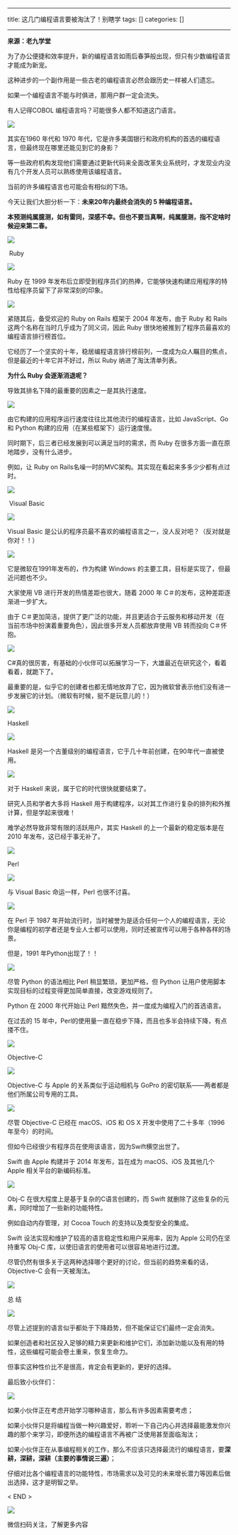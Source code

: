 
--- 
title:  这几门编程语言要被淘汰了！别瞎学 
tags: []
categories: [] 

---
**<strong>来源：老九学堂**</strong>

为了办公便捷和效率提升，新的编程语言如雨后春笋般出现，但只有少数编程语言才能成为新宠。

这种进步的一个副作用是一些古老的编程语言必然会跟历史一样被人们遗忘。

如果一个编程语言不能与时俱进，那用户群一定会流失。

有人记得COBOL 编程语言吗？可能很多人都不知道这门语言。

<img src="https://img-blog.csdnimg.cn/img_convert/cb815da3923aafdea3fad12940fe6f40.png">

其实在1960 年代和 1970 年代，它是许多美国银行和政府机构的首选的编程语言，但最终现在哪里还能见到它的身影？

等一些政府机构发现他们需要通过更新代码来全面改革失业系统时，才发现业内没有几个开发人员可以熟练使用该编程语言。

当前的许多编程语言也可能会有相似的下场。

今天让我们大胆分析一下：**未来20年内最终会消失的 5 种编程语言。**

**本预测纯属臆测，如有雷同，深感不幸。但也不要当真啊，纯属臆测，指不定啥时候迎来第二春。**

<img src="https://img-blog.csdnimg.cn/img_convert/d3ca369b2ac5a5ab9101e32e5bf06a7c.png">

 Ruby

<img src="https://img-blog.csdnimg.cn/img_convert/35752211298687583346bee5aead0155.png">

Ruby 在 1999 年发布后立即受到程序员们的热捧，它能够快速构建应用程序的特性给程序员留下了非常深刻的印象。

<img src="https://img-blog.csdnimg.cn/img_convert/4fd6b57b4dbcdd484807400296991bec.png">

紧随其后，备受欢迎的 Ruby on Rails 框架于 2004 年发布，由于 Ruby 和 Rails 这两个名称在当时几乎成为了同义词，因此 Ruby 很快地被推到了程序员最喜欢的编程语言排行榜首位。

它经历了一个坚实的十年，稳居编程语言排行榜前列，一度成为众人瞩目的焦点，但是最近的十年它并不好过，所以 Ruby 纳进了淘汰清单列表。

**为什么 Ruby 会逐渐消退呢？**

导致其排名下降的最重要的因素之一是其执行速度。

<img src="https://img-blog.csdnimg.cn/img_convert/e16385fe585df577a15d7fe5d94b2c5c.png">

由它构建的应用程序运行速度往往比其他流行的编程语言，比如 JavaScript、Go 和 Python 构建的应用（在某些框架下）运行速度慢。

同时期下，后三者已经发展到可以满足当时的需求，而 Ruby 在很多方面一直在原地踏步，没有什么进步。

例如，让 Ruby on Rails名噪一时的MVC架构。其实现在看起来多多少少都有点过时。

<img src="https://img-blog.csdnimg.cn/img_convert/5a7154c734587de11025fd869e8f1bb4.png">

 Visual Basic

<img src="https://img-blog.csdnimg.cn/img_convert/14547c1ee82fc4d4b570cd1628d0a113.png">

Visual Basic 是公认的程序员最不喜欢的编程语言之一，没人反对吧？（反对就是你对！！）

<img src="https://img-blog.csdnimg.cn/img_convert/eb6b26f99dedbbdf17afda185e031381.png">

它是微软在1991年发布的，作为构建 Windows 的主要工具，目标是实现了，但最近问题也不少。

大家使用 VB 进行开发的热情差距也很大，随着 2000 年 C＃的发布，这种差距逐渐进一步扩大。

由于 C＃更加简洁，提供了更广泛的功能，并且更适合于云服务和移动开发（在当前市场中扮演着重要角色），因此很多开发人员都放弃使用 VB 转而投向 C＃怀抱。

<img src="https://img-blog.csdnimg.cn/img_convert/150e23f455d7c097f4c2de6a8b390a9b.png">

C#真的很厉害，有基础的小伙伴可以拓展学习一下，大雄最近在研究这个，看着看着，就跪下了。

最重要的是，似乎它的创建者也都无情地放弃了它，因为微软曾表示他们没有进一步发展它的计划。（微软有时候，挺不是玩意儿的！）

<img src="https://img-blog.csdnimg.cn/img_convert/302fbea12fb4325b995a02a9a2963c50.png">

Haskell

<img src="https://img-blog.csdnimg.cn/img_convert/e72fb282de3ff9f17883ec67dd950cb0.png">

Haskell 是另一个古董级别的编程语言，它于几十年前创建，在90年代一直被使用。

<img src="https://img-blog.csdnimg.cn/img_convert/808bc63ef31acc8b00c6de4f858483ac.png">

对于 Haskell 来说，属于它的时代很快就要结束了。

研究人员和学者大多将 Haskell 用于构建程序，以对其工作进行复杂的排列和外推计算，但是学起来很难！

难学必然导致非常有限的活跃用户，其实 Haskell 的上一个最新的稳定版本是在 2010 年发布，这已经于事无补了。

<img src="https://img-blog.csdnimg.cn/img_convert/59667952acbd926b118e7856cf3d6d6c.png">

Perl

<img src="https://img-blog.csdnimg.cn/img_convert/0e11c3ca63a9a63e08fb88bf18fd84a7.png">

与 Visual Basic 命运一样，Perl 也很不讨喜。

<img src="https://img-blog.csdnimg.cn/img_convert/b951fa22ed84a988efddd8197fc3e341.png">

在 Perl 于 1987 年开始流行时，当时被誉为是适合任何一个人的编程语言，无论你是编程的初学者还是专业人士都可以使用，同时还被宣传可以用于各种各样的场景。

但是，1991 年Python出现了！！

<img src="https://img-blog.csdnimg.cn/img_convert/cc4004eba5357987fc5608d54d300515.png">

尽管 Python 的语法相比 Perl 稍显繁琐，更加严格，但 Python 让用户使用脚本实现目标的过程变得更加简单直接，改变游戏规则了。

Python 在 2000 年代开始让 Perl 黯然失色，并一度成为编程入门的首选语言。

在过去的 15 年中，Perl的使用量一直在稳步下降，而且也多半会持续下降，有点搂不住。

<img src="https://img-blog.csdnimg.cn/img_convert/8377914de712c6b20895f3d21a83925b.png">

Objective-C

<img src="https://img-blog.csdnimg.cn/img_convert/f63e799af763dc8806d0b266ee884922.png">

Objective-C 与 Apple 的关系类似于运动相机与 GoPro 的密切联系——两者都是他们所属公司专用的工具。

<img src="https://img-blog.csdnimg.cn/img_convert/f3e6f1e368ce43c3e8aaa9cb1dcbf372.png">

尽管 Objective-C 已经在 macOS、iOS 和 OS X 开发中使用了二十多年（1996 年至今）的时间。

但如今已经很少有程序员在使用该语言，因为Swift横空出世了。

Swift 由 Apple 构建并于 2014 年发布，旨在成为 macOS、iOS 及其他几个 Apple 相关平台的新编码标准。

<img src="https://img-blog.csdnimg.cn/img_convert/c54b3e3cb314b282004a0c665d5d9b24.png">

Obj-C 在很大程度上是基于复杂的C语言创建的，而 Swift 就删除了这些复杂的元素，同时增加了一些新的功能特性。

例如自动内存管理，对 Cocoa Touch 的支持以及类型安全的集成。

Swift 设法实现和维护了较高的语言稳定性和用户采用率，因为 Apple 公司仍在坚持重写 Obj-C 库，以使旧语言的使用者可以很容易地进行过渡。

尽管仍然有很多关于这两种选择哪个更好的讨论，但当前的趋势来看的话，Objective-C 会有一天被淘汰。

<img src="https://img-blog.csdnimg.cn/img_convert/cd79403e46f727f13486e9d9f611be46.png">

总 结

<img src="https://img-blog.csdnimg.cn/img_convert/036a30e370cde5ec734bd322b8922c94.png">

尽管上述提到的语言似乎都处于下降趋势，但不能保证它们最终一定会消失。

如果创造者和社区投入足够的精力来更新和维护它们，添加新功能以及有用的特性，这些编程可能会卷土重来，恢复生命力。

但事实这种性价比不是很高，肯定会有更新的，更好的选择。

最后致小伙伴们：

<img src="https://img-blog.csdnimg.cn/img_convert/75141f4bf54a0f7fb071e8b9699ae25d.gif">

如果小伙伴正在考虑开始学习哪种语言，那么有许多因素需要考虑；

如果小伙伴只是将编程当做一种兴趣爱好，聆听一下自己内心并选择最能激发你兴趣的那个来学习，即便所选的编程语言不再被广泛使用甚至面临淘汰；

如果小伙伴正在从事编程相关的工作，那么不应该只选择最流行的编程语言，要**深耕，深耕，深耕（主要的事情说三遍）**；

仔细对比各个编程语言的功能特性，市场需求以及可见的未来增长潜力等因素后做出选择，这才是明智之举。

&lt; END &gt;

<img src="https://img-blog.csdnimg.cn/img_convert/95d727ab8884d417ad38fc819e1191cf.gif">

微信扫码关注，了解更多内容
